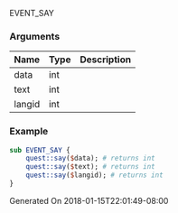 EVENT_SAY
### Arguments
**Name**|**Type**|**Description**
:-----|:-----|:-----
data|int|
text|int|
langid|int|
### Example
```perl
sub EVENT_SAY {
	quest::say($data); # returns int
	quest::say($text); # returns int
	quest::say($langid); # returns int
}
```

Generated On 2018-01-15T22:01:49-08:00